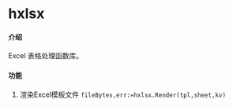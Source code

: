 # hxlsx

#### 介绍

Excel 表格处理函数库。

#### 功能

1. 渲染Excel模板文件 `fileBytes,err:=hxlsx.Render(tpl,sheet,kv) `